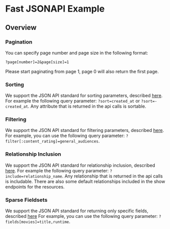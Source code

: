 # Fast JSONAPI Example
## Overview

### Pagination

You can specify page number and page size in the following format:
```
?page[number]=2&page[size]=1
```
Please start paginating from page 1, page 0 will also return the first page.

### Sorting

We support the JSON API standard for sorting parameters, described [here](http://jsonapi.org/format/#fetching-sorting).
For example the following query parameter: ```?sort=created_at``` or ```?sort=-created_at```.
Any attribute that is returned in the api calls is sortable.

### Filtering

We support the JSON API standard for filtering parameters, described [here](https://jsonapi.org/format/#fetching-filtering).
For example, you can use the following query parameter: ```?filter[:content_rating]=general_audiences```.

### Relationship Inclusion

We support the JSON API standard for relationship inclusion, described [here](http://jsonapi.org/format/#fetching-includes).
For example the following query parameter: ```?include=relationship_name```.
Any relationship that is returned in the api calls is includable.
There are also some default relationships included in the show endpoints for the resources.

### Sparse Fieldsets

We support the JSON API standard for returning only specific fields, described
[here](https://jsonapi.org/format/#fetching-sparse-fieldsets)
For example, you can use the following query parameter: ```?fields[movies]=title,runtime```.

